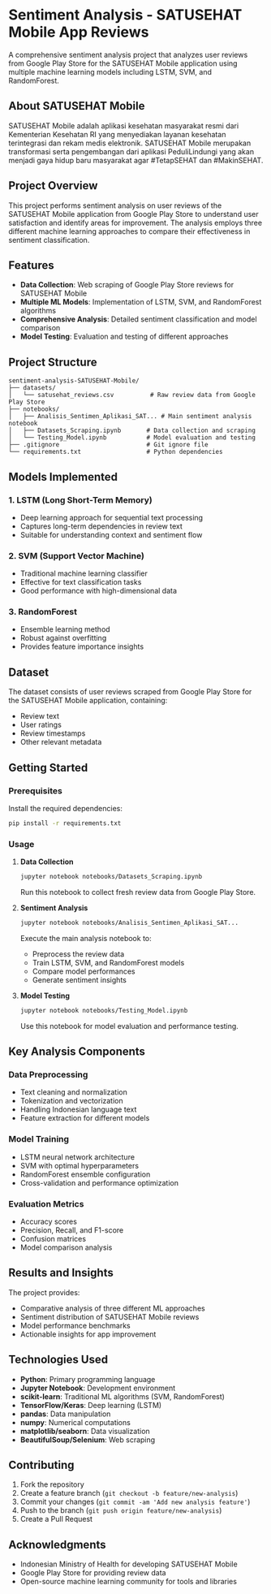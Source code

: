 # Sentiment Analysis - SATUSEHAT Mobile App Reviews

A comprehensive sentiment analysis project that analyzes user reviews from Google Play Store for the SATUSEHAT Mobile application using multiple machine learning models including LSTM, SVM, and RandomForest.

## About SATUSEHAT Mobile

SATUSEHAT Mobile adalah aplikasi kesehatan masyarakat resmi dari Kementerian Kesehatan RI yang menyediakan layanan kesehatan terintegrasi dan rekam medis elektronik. SATUSEHAT Mobile merupakan transformasi serta pengembangan dari aplikasi PeduliLindungi yang akan menjadi gaya hidup baru masyarakat agar #TetapSEHAT dan #MakinSEHAT.

## Project Overview

This project performs sentiment analysis on user reviews of the SATUSEHAT Mobile application from Google Play Store to understand user satisfaction and identify areas for improvement. The analysis employs three different machine learning approaches to compare their effectiveness in sentiment classification.

## Features

- **Data Collection**: Web scraping of Google Play Store reviews for SATUSEHAT Mobile
- **Multiple ML Models**: Implementation of LSTM, SVM, and RandomForest algorithms
- **Comprehensive Analysis**: Detailed sentiment classification and model comparison
- **Model Testing**: Evaluation and testing of different approaches

## Project Structure

```
sentiment-analysis-SATUSEHAT-Mobile/
├── datasets/
│   └── satusehat_reviews.csv          # Raw review data from Google Play Store
├── notebooks/
│   ├── Analisis_Sentimen_Aplikasi_SAT... # Main sentiment analysis notebook
│   ├── Datasets_Scraping.ipynb       # Data collection and scraping
│   └── Testing_Model.ipynb           # Model evaluation and testing
├── .gitignore                        # Git ignore file
└── requirements.txt                  # Python dependencies
```

## Models Implemented

### 1. LSTM (Long Short-Term Memory)
- Deep learning approach for sequential text processing
- Captures long-term dependencies in review text
- Suitable for understanding context and sentiment flow

### 2. SVM (Support Vector Machine)
- Traditional machine learning classifier
- Effective for text classification tasks
- Good performance with high-dimensional data

### 3. RandomForest
- Ensemble learning method
- Robust against overfitting
- Provides feature importance insights

## Dataset

The dataset consists of user reviews scraped from Google Play Store for the SATUSEHAT Mobile application, containing:
- Review text
- User ratings
- Review timestamps
- Other relevant metadata

## Getting Started

### Prerequisites

Install the required dependencies:

```bash
pip install -r requirements.txt
```

### Usage

1. **Data Collection**
   ```bash
   jupyter notebook notebooks/Datasets_Scraping.ipynb
   ```
   Run this notebook to collect fresh review data from Google Play Store.

2. **Sentiment Analysis**
   ```bash
   jupyter notebook notebooks/Analisis_Sentimen_Aplikasi_SAT...
   ```
   Execute the main analysis notebook to:
   - Preprocess the review data
   - Train LSTM, SVM, and RandomForest models
   - Compare model performances
   - Generate sentiment insights

3. **Model Testing**
   ```bash
   jupyter notebook notebooks/Testing_Model.ipynb
   ```
   Use this notebook for model evaluation and performance testing.

## Key Analysis Components

### Data Preprocessing
- Text cleaning and normalization
- Tokenization and vectorization
- Handling Indonesian language text
- Feature extraction for different models

### Model Training
- LSTM neural network architecture
- SVM with optimal hyperparameters
- RandomForest ensemble configuration
- Cross-validation and performance optimization

### Evaluation Metrics
- Accuracy scores
- Precision, Recall, and F1-score
- Confusion matrices
- Model comparison analysis

## Results and Insights

The project provides:
- Comparative analysis of three different ML approaches
- Sentiment distribution of SATUSEHAT Mobile reviews
- Model performance benchmarks
- Actionable insights for app improvement

## Technologies Used

- **Python**: Primary programming language
- **Jupyter Notebook**: Development environment
- **scikit-learn**: Traditional ML algorithms (SVM, RandomForest)
- **TensorFlow/Keras**: Deep learning (LSTM)
- **pandas**: Data manipulation
- **numpy**: Numerical computations
- **matplotlib/seaborn**: Data visualization
- **BeautifulSoup/Selenium**: Web scraping

## Contributing

1. Fork the repository
2. Create a feature branch (`git checkout -b feature/new-analysis`)
3. Commit your changes (`git commit -am 'Add new analysis feature'`)
4. Push to the branch (`git push origin feature/new-analysis`)
5. Create a Pull Request

## Acknowledgments

- Indonesian Ministry of Health for developing SATUSEHAT Mobile
- Google Play Store for providing review data
- Open-source machine learning community for tools and libraries
